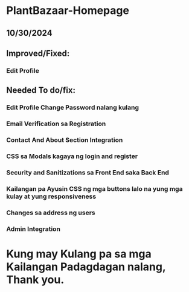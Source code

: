 # PlantBazaar-Homepage

<!-- ## 10/21/2024

## Added:
### Report User
### Notification
### Re captcha on Login
### Add Mark as Sold at Sold History
### Chat Seller Button will appear only If logged in or user is not the seller
### Prompt ng confirm for Mark as sold at Confirmation of Editing -->

<!-- ## Needed to do/fix:
### Hindi dapat lilitaw chat seller pag di nakalogin o kaya pag ikaw ang seller
### Pagination sa Plant Categories
### Search sa Plant Categories
### Email Verification sa Registration
### CSS sa Modals kagaya ng login and register
### Wala pang about saka contact section
### Edit Profile Kulang kulang pa
### Sa Edit Profile Change Password Nalang Kulang
### Security and Sanitizations sa Front End saka Back End
### Yung pag edit ng location sa edit listing may problema pa
### Kailangan pa Ayusin CSS ng mga buttons lalo na yung mga kulay at yung responsiveness
### Admin Integration -->

## 10/30/2024

## Improved/Fixed:
### Edit Profile

## Needed To do/fix:
### Edit Profile Change Password nalang kulang
### Email Verification sa Registration
### Contact And About Section Integration
### CSS sa Modals kagaya ng login and register
### Security and Sanitizations sa Front End saka Back End
### Kailangan pa Ayusin CSS ng mga buttons lalo na yung mga kulay at yung responsiveness
### Changes sa address ng users
### Admin Integration

# Kung may Kulang pa sa mga Kailangan Padagdagan nalang, Thank you.

